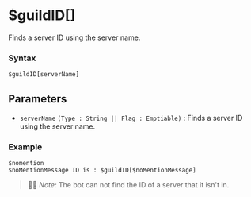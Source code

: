 # $guildID[]
Finds a server ID using the server name.

### Syntax
```
$guildID[serverName]
``` 

## Parameters
- `serverName` `(Type : String || Flag : Emptiable)` : Finds a server ID using the server name.

### Example 
```
$nomention
$noMentionMessage ID is : $guildID[$noMentionMessage]
```

> 🧙‍♂️ *Note:* The bot can not find the ID of a server that it isn't in.
